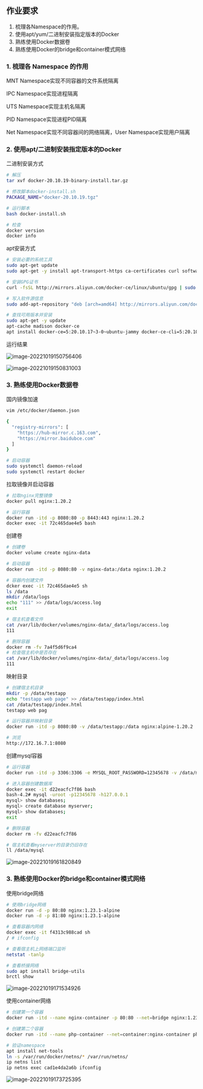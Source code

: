 ## 作业要求

1. 梳理各Namespace的作用。
2. 使用apt/yum/二进制安装指定版本的Docker
3. 熟练使用Docker数据卷
4. 熟练使用Docker的bridge和container模式网络

### 1. 梳理各 Namespace 的作用

MNT Namespace实现不同容器的文件系统隔离

IPC Namespace实现进程隔离

UTS Namespace实现主机名隔离

PID Namespace实现进程PID隔离

Net Namespace实现不同容器间的网络隔离，User Namespace实现用户隔离

### 2. 使用apt/二进制安装指定版本的Docker

二进制安装方式

```bash
# 解压
tar xvf docker-20.10.19-binary-install.tar.gz 

# 修改脚本docker-install.sh
PACKAGE_NAME="docker-20.10.19.tgz"

# 运行脚本
bash docker-install.sh

# 检查
docker version
docker info
```
apt安装方式

```bash
# 安装必要的系统工具
sudo apt-get update
sudo apt-get -y install apt-transport-https ca-certificates curl software-properties-common

# 安装GPG证书
curl -fsSL http://mirrors.aliyun.com/docker-ce/linux/ubuntu/gpg | sudo apt-key add -

# 写入软件源信息
sudo add-apt-repository "deb [arch=amd64] http://mirrors.aliyun.com/docker-ce/linux/ubuntu $(lsb_release -cs) stable"

# 查找可用版本并安装
sudo apt-get -y update
apt-cache madison docker-ce
apt install docker-ce=5:20.10.17~3-0~ubuntu-jammy docker-ce-cli=5:20.10.17~3-0~ubuntu-jammy
```

运行结果

![image-20221019150756406](assets/image-20221019150756406.png)

![image-20221019150831003](assets/image-20221019150831003.png)

### 3. 熟练使用Docker数据卷

国内镜像加速

```bash
vim /etc/docker/daemon.json

{
  "registry-mirrors": [
    "https://hub-mirror.c.163.com", 
    "https://mirror.baidubce.com"
  ]
}

# 启动容器
sudo systemctl daemon-reload
sudo systemctl restart docker
```

拉取镜像并启动容器

```bash
# 拉取nginx完整镜像
docker pull nginx:1.20.2

# 运行容器
docker run -itd -p 8080:80 -p 8443:443 nginx:1.20.2
docker exec -it 72c465dae4e5 bash
```

创建卷

```bash
# 创建卷
docker volume create nginx-data

# 启动容器
docker run -itd -p 8080:80 -v nginx-data:/data nginx:1.20.2

# 容器内创建文件
dcker exec -it 72c465dae4e5 sh
ls /data
mkdir /data/logs
echo "111" >> /data/logs/access.log
exit

# 宿主机查看文件
cat /var/lib/docker/volumes/nginx-data/_data/logs/access.log
111

# 删除容器
docker rm -fv 7a4f5d6f9ca4
# 检查宿主机中是否存在
cat /var/lib/docker/volumes/nginx-data/_data/logs/access.log
111
```
映射目录

```bash
# 创建宿主机目录
mkdir -p /data/testapp
echo "testapp web page" >> /data/testapp/index.html
cat /data/testapp/index.html
testapp web pag

# 运行容器并映射目录
docker run -itd -p 8080:80 -v /data/testapp:/data nginx:alpine-1.20.2

# 浏览
http://172.16.7.1:8080
```

创建mysql容器

```bash
# 运行容器
docker run -itd -p 3306:3306 -e MYSQL_ROOT_PASSWORD=12345678 -v /data/mysql:/var/lib/mysql mysql:5.7.38

# 进入容器创建数据库
docker exec -it d22eacfc7f86 bash
bash-4.2# mysql -uroot -p12345678 -h127.0.0.1
mysql> show databases;
mysql> create database myserver;
mysql> show databases;
exit

# 删除容器
docker rm -fv d22eacfc7f86

# 宿主机查看myserver的目录仍旧存在
ll /data/mysql
```

![image-20221019161820849](assets/image-20221019161820849.png)

### 3. 熟练使用Docker的bridge和container模式网络

使用bridge网络

```bash
# 使用bridge网络
docker run -d -p 80:80 nginx:1.23.1-alpine
docker run -d -p 81:80 nginx:1.23.1-alpine

# 查看容器内网络
docker exec -it f4313c988cad sh
/ # ifconfig

# 查看宿主机上网络端口监听
netstat -tanlp

# 查看桥接网络
sudo apt install bridge-utils
brctl show
```

![image-20221019171534926](assets/image-20221019171534926.png)

使用container网络

```bash
# 创建第一个容器
docker run -itd --name nginx-container -p 80:80 --net=bridge nginx:1.23.1-alpine

# 创建第二个容器
docker run -itd --name php-container --net=container:nginx-container php:7.4.30-fpm-alpine

# 验证namespace
apt install net-tools
ln -s /var/run/docker/netns/* /var/run/netns/
ip netns list
ip netns exec cad1e4da2a6b ifconfig
```

![image-20221019173725395](assets/image-20221019173725395.png)
